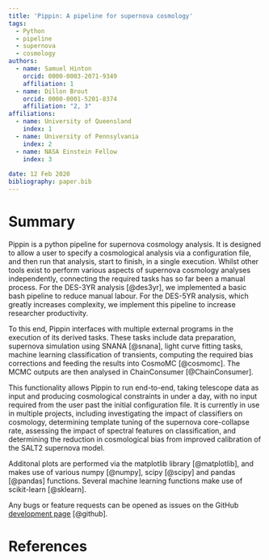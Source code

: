```yaml
---
title: 'Pippin: A pipeline for supernova cosmology'
tags:
  - Python
  - pipeline
  - supernova
  - cosmology
authors:
  - name: Samuel Hinton
    orcid: 0000-0003-2071-9349
    affiliation: 1
  - name: Dillon Brout
    orcid: 0000-0001-5201-8374
    affiliation: "2, 3"
affiliations:
  - name: University of Queensland
    index: 1
  - name: University of Pennsylvania
    index: 2
  - name: NASA Einstein Fellow
    index: 3
  
date: 12 Feb 2020
bibliography: paper.bib
---
```


# Summary

Pippin is a python pipeline for supernova cosmology analysis. It is designed to allow
a user to specify a cosmological analysis via a configuration file, and then
run that analysis, start to finish, in a single execution. Whilst other tools exist to perform
various aspects of supernova cosmology analyses independently, connecting the required tasks has so far been 
a manual process. For the DES-3YR analysis [@des3yr], we implemented a basic bash pipeline to reduce 
manual labour. For the DES-5YR analysis, which greatly increases complexity, we implement this pipeline to increase
researcher productivity.

To this end, Pippin interfaces 
with multiple external programs in the execution of its derived tasks.
These tasks include data preparation, supernova simulation using SNANA [@snana], 
light curve fitting tasks, machine learning classification of transients, 
computing the required bias corrections and feeding the results
into CosmoMC [@cosmomc]. The MCMC outputs are then analysed in ChainConsumer [@ChainConsumer].

This functionality allows Pippin to run end-to-end, taking telescope data as input and producing cosmological
constraints in under a day, with no input required from the user past the initial configuration file. It is 
currently in use in multiple projects, including investigating the impact of classifiers on cosmology, determining
template tuning of the supernova core-collapse rate, assessing the impact of spectral features on classification, 
and determining the reduction in cosmological bias from improved calibration of the SALT2 supernova model.


Additonal plots are performed via the matplotlib library [@matplotlib], and 
makes use of various numpy [@numpy], scipy [@scipy] and pandas [@pandas] functions. Several 
machine learning functions make use of scikit-learn [@sklearn].

Any bugs or feature requests can be opened as issues on the GitHub
[development page](https://github.com/Samreay/Pippin/issues) [@github].

# References
